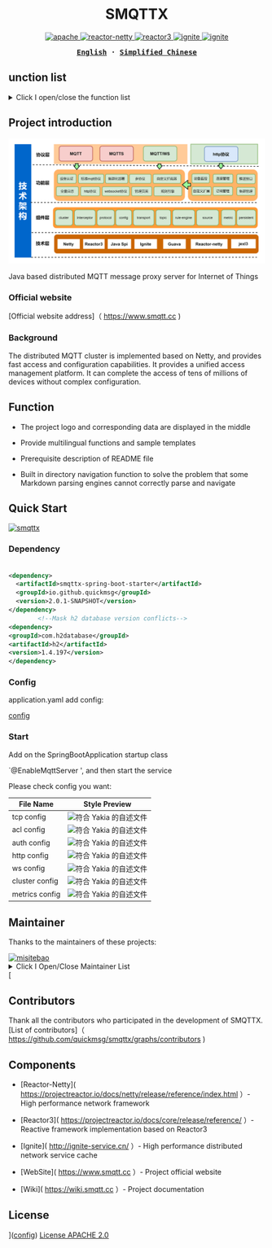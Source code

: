 <h1 align="center">SMQTTX</h1>



<p align="center">

<a href=" https://github.com/quickmsg/smqttx/blob/release/ignite/README.md">
<img alt="apache" src="https://img.shields.io/badge/license-Apache%202 -blue"/>
</a>

<a href=" https://projectreactor.io/docs/netty/release/reference/index.html">
<img alt="reactor-netty" src="https://img.shields.io/badge/reactor--netty-1.0.22-blue"/>
</a>

<a href=" https://projectreactor.io/docs/core/release/reference/">
<img alt="reactor3" src="https://img.shields.io/badge/reactor3--netty-3.4.22-yellow"/>
</a>

<a href="">
<img alt="ignite" src="https://img.shields.io/badge/ignite-2.14.0-yellowgreen"/>
</a>

<a href=" https://projectreactor.io/docs/netty/release/reference/index.html">
<img alt="ignite" src="https://img.shields.io/badge/mqtt-3.1.1-green"/>
</a>

</p>



<div align="center">

<strong>

<samp>

[English](README-EN.md) · [Simplified Chinese](README.md)


</samp>

</strong>

</div>



## unction list



<details>
<summary>Click I open/close the function list</summary>

- [Standard MQTT Protocol](#Internationalization)
- [Websocket Protocol](#ContentDirectory)
- [TLS/SSL Encryption](#ContentDirectory)
- [Service Level](#ProjectIntroduction)
  - [qos0 at most once](#OfficialAebsite)
  - [qos1 at least once](#OfficialAebsite)
  - [qos2 only once](#OfficialAebsite)
- [Topic Filtering](#GraphicDemo)
  - [# Multi level matching](#fficialwebsite)
  - [+first level matching](#officialwebsite)
- [Reserved Message](#Function)
- [HTTP Protocol](#Schema)
- [Interceptor](#QuickStart)
- [Metrics Health](#QuickStart)
- [Rule Engine](#Maintainer)
- [Rule Management](#OfficialWebsite)
- [Data source management](#officialWebsite)
- [Cluster](#Maintainer)
- [Distributed Cluster Routing](#Maintainer)
- [Distributed Node Dynamic Discovery](#Maintainer)
- [Distributed Job](#Maintainer)
- [Cluster Kick Off Strategy](#Maintainer)
- [SMQTTX Management Platform](#QuickStart)
- [SpringBoot Starter](#Contributor)
- [Apacche 2](#License)

</details>



## Project introduction

![smqttx](icon/smqttx.jpg)



Java based distributed MQTT message proxy server for Internet of Things



### Official website



[Official website address]（ https://www.smqtt.cc )



### Background

The distributed MQTT cluster is implemented based on Netty, and provides fast access and configuration capabilities. It provides a unified access management platform. It can complete the access of tens of millions of devices without complex configuration.

## Function



- The project logo and corresponding data are displayed in the middle

- Provide multilingual functions and sample templates

- Prerequisite description of README file

- Built in directory navigation function to solve the problem that some Markdown parsing engines cannot correctly parse and navigate



## Quick Start



[![smqttx]( https://img.shields.io/badge/smqtt-2.0.0-green )]( https://www.smqtt.cc )


### Dependency

```xml

<dependency>
  <artifactId>smqttx-spring-boot-starter</artifactId>
  <groupId>io.github.quickmsg</groupId>
  <version>2.0.1-SNAPSHOT</version>
</dependency>
        <!--Mask h2 database version conflicts-->
<dependency>
<groupId>com.h2database</groupId>
<artifactId>h2</artifactId>
<version>1.4.197</version>
</dependency>
```
### Config
application.yaml add config:

[config](config/config.yaml)

### Start
Add on the SpringBootApplication startup class

`@EnableMqttServer ', and then start the service



Please check config you want:



| File Name      | Style Preview|
|----------------|----------------------------------------------------------------------------------------------------|
| tcp config     | ![符合 Yakia 的自述文件](https://cdn.jsdelivr.net/gh/misitebao/yakia/assets/badge_flat.svg)          |
| acl config     | ![符合 Yakia 的自述文件](https://cdn.jsdelivr.net/gh/misitebao/yakia/assets/badge_flat-square.svg)   |
| auth config    | ![符合 Yakia 的自述文件](https://cdn.jsdelivr.net/gh/misitebao/yakia/assets/badge_for-the-badge.svg) |
| http config    | ![符合 Yakia 的自述文件](https://cdn.jsdelivr.net/gh/misitebao/yakia/assets/badge_plastic.svg)       |
| ws config      | ![符合 Yakia 的自述文件](https://cdn.jsdelivr.net/gh/misitebao/yakia/assets/badge_social.svg)        |
| cluster config | ![符合 Yakia 的自述文件](https://cdn.jsdelivr.net/gh/misitebao/yakia/assets/badge_social.svg)        |
| metrics config       | ![符合 Yakia 的自述文件](https://cdn.jsdelivr.net/gh/misitebao/yakia/assets/badge_social.svg)        |



## Maintainer



Thanks to the maintainers of these projects:

<a href=" https://github.com/1ssqq1lxr ">

<img src=" https://avatars.githubusercontent.com/u/19258331?v=4 " width="40" height="40" alt="misitebao" title="misitebao"/>

</a>



<details>

<summary>Click I Open/Close Maintainer List</summary>



- [MetaQ]( https://github.com/1ssqq1lxr ）- SMQTTX project maintainer.

</details>[



## Contributors



Thank all the contributors who participated in the development of SMQTTX. [List of contributors]（ https://github.com/quickmsg/smqttx/graphs/contributors )



## Components



- [Reactor-Netty]( https://projectreactor.io/docs/netty/release/reference/index.html ）- High performance network framework

- [Reactor3]( https://projectreactor.io/docs/core/release/reference/ ）- Reactive framework implementation based on Reactor3

- [Ignite]( http://ignite-service.cn/ ）- High performance distributed network service cache

- [WebSite]( https://www.smqtt.cc ）- Project official website

- [Wiki]( https://wiki.smqtt.cc ）- Project documentation



## License

]([config](config))
[License APACHE 2.0](LICENSE)